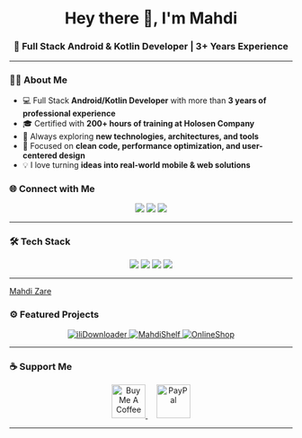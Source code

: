 <!-- Header -->
<h1 align="center">Hey there 👋, I'm Mahdi</h1>
<h3 align="center">🚀 Full Stack Android & Kotlin Developer | 3+ Years Experience</h3>

---

### 👨‍💻 About Me
- 💻 Full Stack **Android/Kotlin Developer** with more than **3 years of professional experience**
- 🎓 Certified with **200+ hours of training at Holosen Company**
- 🌱 Always exploring **new technologies, architectures, and tools**
- 🎯 Focused on **clean code, performance optimization, and user-centered design**
- 💡 I love turning **ideas into real-world mobile & web solutions**

### 🌐 Connect with Me
<p align="center">
  <a href="https://www.linkedin.com/in/iliya-zz-8537601b0/"><img src="https://img.shields.io/badge/LinkedIn-%230077B5.svg?style=for-the-badge&logo=linkedin&logoColor=white"/></a>
  <a href="https://t.me/ilidark"><img src="https://img.shields.io/badge/Telegram-2CA5E0?style=for-the-badge&logo=telegram&logoColor=white"/></a>
  <a href="https://github.com/iliaxp"><img src="https://img.shields.io/badge/GitHub-%23121011.svg?style=for-the-badge&logo=github&logoColor=white"/></a>
</p>

---

### 🛠️ Tech Stack
<p align="center">
  <!-- Languages -->
  <img src="https://skillicons.dev/icons?i=kotlin,androidstudio,spring,mysql,sqlite"/>
  <!-- Frameworks -->
  <img src="https://skillicons.dev/icons?i=git,github,vscode,postman,figma,linux"/>
  <!-- Tools -->
  <img src="https://skillicons.dev/icons?i=wordpress,visualstudio,firebase,postgres,ktor"/>
  <img src="https://skillicons.dev/icons?i=windows,pr,ps,ae,idea,arduino"/>
</p>

---

<script src="https://platform.linkedin.com/badges/js/profile.js" async defer type="text/javascript"></script>
<div class="badge-base LI-profile-badge" data-locale="en_US" data-size="medium" data-theme="dark" data-type="VERTICAL" data-vanity="iliaxp" data-version="v1"><a class="badge-base__link LI-simple-link" href="https://om.linkedin.com/in/iliaxp?trk=profile-badge">Mahdi Zare</a></div>
              

### ⚙️ Featured Projects

<p align="center">
  <!-- Example: Replace with your repo links -->
  <a href="https://github.com/iliaxp/iliDownloader" target="_blank">
    <img src="https://github-readme-stats.vercel.app/api/pin/?username=iliaxp&repo=iliDownloader&theme=radical" alt="iliDownloader" />
  </a>
  <a href="https://github.com/iliaxp/MahdiShelf" target="_blank">
    <img src="https://github-readme-stats.vercel.app/api/pin/?username=iliaxp&repo=MahdiShelf&theme=radical" alt="MahdiShelf" />
  </a>
  <a href="https://github.com/iliaxp/OnlineShop" target="_blank">
    <img src="https://github-readme-stats.vercel.app/api/pin/?username=iliaxp&repo=OnlineShop&theme=radical" alt="OnlineShop" />
  </a>
</p>

---

### ☕ Support Me
<p align="center">
  <a href="https://www.buymeacoffee.com/YOURUSERNAME" target="_blank">
    <img src="https://cdn.buymeacoffee.com/buttons/v2/default-yellow.png" height="60" alt="Buy Me A Coffee"/>
  </a>
  &nbsp;&nbsp;&nbsp;
  <a href="https://paypal.me/YOURUSERNAME" target="_blank">
    <img src="https://avatars.githubusercontent.com/u/476675?s=200&v=4" height="60" alt="PayPal"/>
  </a>
</p>


---
